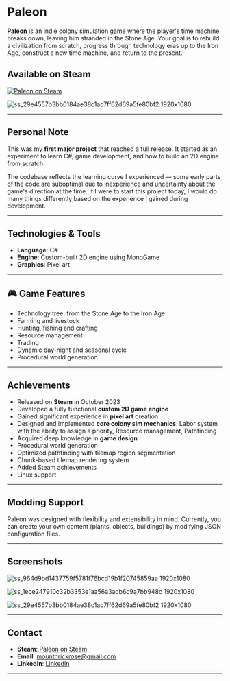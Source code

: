 # Paleon

**Paleon** is an indie colony simulation game where the player's time machine breaks down, leaving him stranded in the Stone Age. Your goal is to rebuild a civilization from scratch, progress through technology eras up to the Iron Age, construct a new time machine, and return to the present.

## Available on Steam

[![Paleon on Steam](https://store.steampowered.com/app/1554220/Paleon/)](https://store.steampowered.com/app/1554220/Paleon/)

![ss_29e4557b3bb0184ae38c1ac7ff62d69a5fe80bf2 1920x1080](https://github.com/user-attachments/assets/59c671f3-c218-4707-b6dd-6210b1ebaef8)

---

## Personal Note

This was my **first major project** that reached a full release. It started as an experiment to learn C#, game development, and how to build an 2D engine from scratch.

The codebase reflects the learning curve I experienced — some early parts of the code are suboptimal due to inexperience and uncertainty about the game's direction at the time. If I were to start this project today, I would do many things differently based on the experience I gained during development.

---

## Technologies & Tools

- **Language**: C#  
- **Engine**: Custom-built 2D engine using MonoGame  
- **Graphics**: Pixel art

---

## 🎮 Game Features

- Technology tree: from the Stone Age to the Iron Age  
- Farming and livestock  
- Hunting, fishing and crafting  
- Resource management  
- Trading
- Dynamic day-night and seasonal cycle  
- Procedural world generation  
 
---

## Achievements

- Released on **Steam** in October 2023  
- Developed a fully functional **custom 2D game engine**  
- Gained significant experience in **pixel art** creation  
- Designed and implemented **core colony sim mechanics**: Labor system with the ability to assign a priority, Resource management, Pathfinding 
- Acquired deep knowledge in **game design**
- Procedural world generation  
- Optimized pathfinding with tilemap region segmentation
- Chunk-based tilemap rendering system
- Added Steam achievements
- Linux support

---

## Modding Support

Paleon was designed with flexibility and extensibility in mind. Currently, you can create your own content (plants, objects, buildings) by modifying JSON configuration files.

---

## Screenshots

![ss_964d9bd1437759f5781f76bcd19b1f20745859aa 1920x1080](https://github.com/user-attachments/assets/3403cbe0-9967-418e-be8d-ace4c2c8a17a)

![ss_1ece247910c32b3353e1aa56a3adb6c9a7bb948c 1920x1080](https://github.com/user-attachments/assets/9b23d265-a63a-49b0-ba93-46f3f55a870c)

![ss_29e4557b3bb0184ae38c1ac7ff62d69a5fe80bf2 1920x1080](https://github.com/user-attachments/assets/2159d0e6-e570-481a-baba-7decbf1d7ce7)

---

## Contact

- **Steam**: [Paleon on Steam](https://store.steampowered.com/app/1554220/Paleon/)
- **Email**: [mountnrickrose@gmail.com](mountnrickrose@example.com)
- **LinkedIn**: [LinkedIn](https://www.linkedin.com/in/rinat-latyfullin-47396318a/)

---
